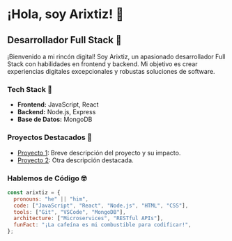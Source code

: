 # ¡Hola, soy Arixtiz! 👋
<!--
**Arixtiz/Arixtiz** is a ✨ _special_ ✨ repository because its `README.md` (this file) appears on your GitHub profile.

Here are some ideas to get you started:

- 🔭 I’m currently working on ...
- 🌱 I’m currently learning ...
- 👯 I’m looking to collaborate on ...
- 🤔 I’m looking for help with ...
- 💬 Ask me about ...
- 📫 How to reach me: ...
- 😄 Pronouns: ...
- ⚡ Fun fact: ...
-->

## Desarrollador Full Stack 🚀

¡Bienvenido a mi rincón digital! Soy Arixtiz, un apasionado desarrollador Full Stack con habilidades en frontend y backend. Mi objetivo es crear experiencias digitales excepcionales y robustas soluciones de software.

### Tech Stack 🔧

- **Frontend:** JavaScript, React
- **Backend:** Node.js, Express
- **Base de Datos:** MongoDB

### Proyectos Destacados 🌟

- [Proyecto 1](enlace-al-proyecto-1): Breve descripción del proyecto y su impacto.
- [Proyecto 2](enlace-al-proyecto-2): Otra descripción destacada.

### Hablemos de Código 🤓

```javascript
const arixtiz = {
  pronouns: "he" || "him",
  code: ["JavaScript", "React", "Node.js", "HTML", "CSS"],
  tools: ["Git", "VSCode", "MongoDB"],
  architecture: ["Microservices", "RESTful APIs"],
  funFact: "¡La cafeína es mi combustible para codificar!",
};

